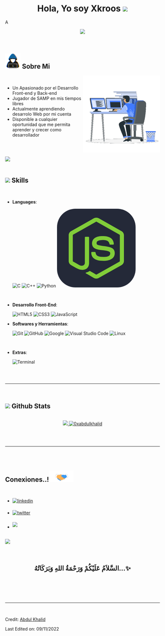 
<h1 align="center"><b>Hola, Yo soy Xkroos </b><img src="https://media.giphy.com/media/hvRJCLFzcasrR4ia7z/giphy.gif" width="35"></h1>
<!--  -->A
<p align="center">
  <a href="https://github.com/DenverCoder1/readme-typing-svg"><img src="https://readme-typing-svg.herokuapp.com?font=Time+New+Roman&color=cyan&size=25&center=true&vCenter=true&width=600&height=100&lines=Assalamu+O+Alaikum+Warahmatullah..&hearts;++;Self-taught+Front-End+Developer,;Computer+Science+Student,;CTF+Newbie,;Active+Learner/Researcher,;Love+to+learn+new+stuffs..<3"></a>
</p>


<br>



	
## <picture><img src = "https://github.com/0xAbdulKhalid/0xAbdulKhalid/raw/main/assets/mdImages/about_me.gif" width = 50px></picture> **Sobre Mi**

<picture> <img align="right" src="https://github.com/0xAbdulKhalid/0xAbdulKhalid/raw/main/assets/mdImages/Right_Side.gif" width = 250px></picture>

<br>

- Un Apasionado por el Desarrollo Front-end y Back-end
- Jugador de SAMP en mis tiempos libres
- Actualmente aprendiendo desarrolo Web por mi cuenta
- Disponible a cualquier oportunidad que me permita aprender y crecer como desarrollador

<br><br>

<img src="https://user-images.githubusercontent.com/73097560/115834477-dbab4500-a447-11eb-908a-139a6edaec5c.gif"><br><br>

## <img src="https://media2.giphy.com/media/QssGEmpkyEOhBCb7e1/giphy.gif?cid=ecf05e47a0n3gi1bfqntqmob8g9aid1oyj2wr3ds3mg700bl&rid=giphy.gif" width ="25"><b> Skills</b>
<br>

<p align="center">

- **Languages**:
    
    ![C](https://img.shields.io/badge/C%20-%232370ED.svg?style=for-the-badge&logo=c&logoColor=white)
    ![C++](https://img.shields.io/badge/C++%20-%2300599C.svg?style=for-the-badge&logo=c%2B%2B&logoColor=white)
    ![Python](https://img.shields.io/badge/Python%20-%2314354C.svg?style=for-the-badge&logo=python&logoColor=white)
  <svg xmlns="http://www.w3.org/2000/svg" width="256" height="256" fill="none" viewBox="0 0 256 256"><rect width="256" height="256" fill="#242938" rx="60"/><path fill="#81CD39" d="M119.878 31.1164C124.797 28.3008 131.203 28.2883 136.117 31.1164C160.839 45.0855 185.569 59.0332 210.287 73.0108C214.937 75.6296 218.046 80.8038 217.999 86.1608V170.206C218.034 175.785 214.617 181.083 209.712 183.642C185.071 197.535 160.442 211.444 135.805 225.337C130.786 228.207 124.251 227.986 119.387 224.88C112 220.598 104.6 216.336 97.2121 212.058C95.7022 211.158 94.0004 210.442 92.9345 208.978C93.8766 207.708 95.5618 207.55 96.9309 206.995C100.014 206.014 102.847 204.44 105.679 202.913C106.396 202.423 107.27 202.611 107.957 203.049C114.274 206.671 120.536 210.399 126.874 213.986C128.226 214.767 129.595 213.73 130.751 213.086C154.931 199.419 179.141 185.805 203.318 172.134C204.214 171.703 204.709 170.752 204.636 169.771C204.653 142.046 204.64 114.317 204.645 86.5918C204.747 85.4785 204.103 84.455 203.096 83.999C178.541 70.1702 153.997 56.3205 129.446 42.4882C128.575 41.8893 127.426 41.8878 126.554 42.4837C102.002 56.3205 77.4638 70.1832 52.9124 84.011C51.9092 84.4675 51.236 85.4745 51.3554 86.5918C51.3596 114.317 51.3554 142.046 51.3554 169.775C51.2682 170.756 51.801 171.687 52.6906 172.109C59.2422 175.824 65.8024 179.513 72.3582 183.216C76.0516 185.203 80.5863 186.385 84.6555 184.862C88.2463 183.574 90.7633 179.909 90.6948 176.097C90.7288 148.534 90.6778 120.967 90.7203 93.4078C90.6309 92.1841 91.7912 91.1731 92.981 91.2885C96.1292 91.267 99.281 91.2461 102.429 91.297C103.743 91.267 104.647 92.5847 104.485 93.8174C104.472 121.555 104.519 149.293 104.464 177.03C104.472 184.423 101.435 192.467 94.5973 196.084C86.1737 200.447 75.7619 199.522 67.4399 195.338C60.2355 191.742 53.3603 187.498 46.2838 183.646C41.3661 181.101 37.966 175.782 38.0006 170.207V86.1608C37.949 80.6929 41.1825 75.4248 45.9764 72.8445C70.6133 58.9408 95.2461 45.0261 119.878 31.1164Z"/><path fill="#81CD39" d="M141.372 89.3351C152.117 88.6433 163.62 88.9255 173.289 94.2185C180.776 98.2754 184.926 106.789 185.058 115.106C184.849 116.227 183.676 116.846 182.605 116.769C179.488 116.765 176.369 116.812 173.252 116.748C171.929 116.799 171.161 115.58 170.995 114.411C170.099 110.431 167.928 106.49 164.183 104.57C158.433 101.692 151.767 101.837 145.497 101.897C140.92 102.139 135.998 102.536 132.12 105.227C129.143 107.266 128.239 111.382 129.301 114.697C130.303 117.077 133.05 117.845 135.299 118.553C148.248 121.94 161.97 121.602 174.672 126.059C179.931 127.876 185.075 131.409 186.875 136.915C189.23 144.295 188.198 153.115 182.947 159.039C178.689 163.914 172.488 166.568 166.303 168.009C158.075 169.844 149.536 169.891 141.18 169.076C133.323 168.18 125.146 166.116 119.081 160.763C113.894 156.259 111.361 149.241 111.612 142.469C111.672 141.325 112.811 140.527 113.907 140.621C117.046 140.596 120.186 140.587 123.325 140.626C124.58 140.536 125.509 141.62 125.574 142.802C126.152 146.593 127.577 150.573 130.884 152.82C137.264 156.937 145.271 156.655 152.577 156.77C158.63 156.502 165.425 156.421 170.364 152.42C172.97 150.138 173.742 146.32 173.038 143.036C172.275 140.263 169.374 138.971 166.883 138.126C154.1 134.083 140.224 135.55 127.565 130.977C122.425 129.161 117.455 125.727 115.481 120.447C112.726 112.974 113.988 103.73 119.789 98.0061C125.445 92.312 133.609 90.1192 141.372 89.3346V89.3351"/></svg>

<br>   
    
- **Desarrollo Front-End**:

   ![HTML5](https://img.shields.io/badge/HTML5%20-%23E34F26.svg?style=for-the-badge&logo=html5&logoColor=white)
   ![CSS3](https://img.shields.io/badge/CSS%20-%231572B6.svg?style=for-the-badge&logo=css3&logoColor=white)
   ![JavaScript](https://img.shields.io/badge/JavaScript%20-%23F7DF1E.svg?style=for-the-badge&logo=javascript&logoColor=black)



- **Softwares y Herramientas**:

    ![Git](https://img.shields.io/badge/git-%23F05033.svg?style=for-the-badge&logo=git&logoColor=white)
    ![GitHub](https://img.shields.io/badge/github-%23121011.svg?style=for-the-badge&logo=github&logoColor=white)
    ![Google](https://img.shields.io/badge/google-%234285F4.svg?style=for-the-badge&logo=google&logoColor=white)
    ![Visual Studio Code](https://img.shields.io/badge/Visual%20Studio%20Code-0078d7.svg?style=for-the-badge&logo=visual-studio-code&logoColor=white)
    ![Linux](https://img.shields.io/badge/Linux-FCC624?style=for-the-badge&logo=linux&logoColor=black) 

<br>

- **Extras**:

    ![Terminal](https://img.shields.io/badge/Terminal-%23054020?style=for-the-badge&logo=gnu-bash&logoColor=white)
      


</p>

<br>
<br>

-----

<br>


## <img src="https://media.giphy.com/media/iY8CRBdQXODJSCERIr/giphy.gif" width="35"><b> Github Stats </b>
<br>

<div align="center">

<a href="https://github.com/0xabdulkhalid/">
  <img src="https://github-readme-stats.vercel.app/api?username=0xabdulkhalid&include_all_commits=true&count_private=true&show_icons=true&line_height=20&title_color=7A7ADB&icon_color=2234AE&text_color=D3D3D3&bg_color=0,000000,130F40" width="450"/>
  <img src="https://github-readme-stats.vercel.app/api/top-langs?username=0xabdulkhalid&show_icons=true&locale=en&layout=compact&line_height=20&title_color=7A7ADB&icon_color=2234AE&text_color=D3D3D3&bg_color=0,000000,130F40" width="375"  alt="0xabdulkhalid"/>

</a>
</div>

<br>
<br>
<br>

-----

<br>
<br>

## <b>Conexiones..!</b><img src="https://github.com/0xAbdulKhalid/0xAbdulKhalid/raw/main/assets/mdImages/handshake.gif" width ="80">
<br>
<div align='left'>

<ul>

<li>
<a href="https://linkedin.com/in/0xabdulkhalid" target="_blank">
<img src="https://img.shields.io/badge/linkedin:  0xabdulkhalid-%2300acee.svg?color=405DE6&style=for-the-badge&logo=linkedin&logoColor=white" alt=linkedin style="margin-bottom: 5px;"/>
</a>
</li>

<br>

<li>
<a href="https://twitter.com/0xabdulkhalid" target="_blank">
<img src="https://img.shields.io/badge/twitter:  0xabdulkhalid-%2300acee.svg?color=1DA1F2&style=for-the-badge&logo=twitter&logoColor=white" alt=twitter style="margin-bottom: 5px;"/>
</a>
</li>

<br>

<li>
<a href="mailto:0xabdulkhalid@gmail.com" target="_blank">
<img src="https://img.shields.io/badge/gmail:  0xabdulkhalid-%23EA4335.svg?style=for-the-badge&logo=gmail&logoColor=white" t=mail style="margin-bottom: 5px;" />
</a>
</li>
	
</ul>
</div>

<br>
<img src="https://user-images.githubusercontent.com/73097560/115834477-dbab4500-a447-11eb-908a-139a6edaec5c.gif">
<br>
<br>
<br>

<div align='center'>

## <b>السَّلاَمُ عَلَيْكُمْ وَرَحْمَةُ اللهِ وَبَرَكَاتُهُ...✨</b>

</div>
<br>
<br>
<br>
<br>

---

<br>

Credit: [Abdul Khalid](https://github.com/0xabdulkhalid)

Last Edited on: 09/11/2022
